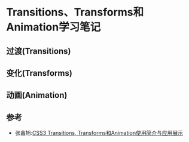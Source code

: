 # Transitions、Transforms和Animation学习笔记


## 过渡(Transitions)
## 变化(Transforms)
## 动画(Animation)


## 参考
 - 张鑫旭:[CSS3 Transitions, Transforms和Animation使用简介与应用展示](http://www.zhangxinxu.com/wordpress/2010/11/css3-transitions-transforms-animation-introduction/)
